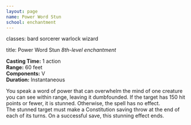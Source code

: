 ```yaml
---
layout: page
name: Power Word Stun
school: enchantment
---
```

classes: bard
         sorcerer
         warlock
         wizard

title: Power Word Stun 
_8th-level enchantment_ 

**Casting Time:** 1 action    
**Range:** 60 feet    
**Components:** V    
**Duration:** Instantaneous 

You speak a word of power that can overwhelm the mind of one creature you can see within range, leaving it dumbfounded. If the target has 150 hit points or fewer, it is stunned. Otherwise, the spell has no effect.    
The stunned target must make a Constitution saving throw at the end of each of its turns. On a successful save, this stunning effect ends.